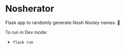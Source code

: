# Nosherator

Flask app to randomly generate _Nosh Nooley_ names. 🤑

To run in Dev mode:
- ` flask run `